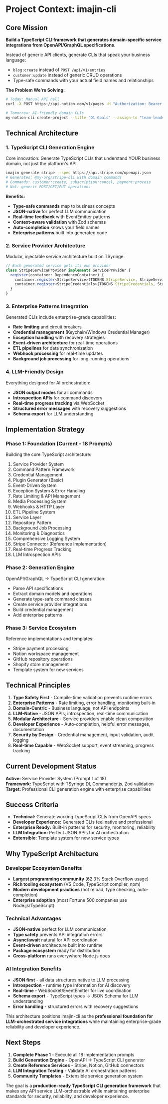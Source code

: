 # Project Context: imajin-cli

## Core Mission

**Build a TypeScript CLI framework that generates domain-specific service integrations from OpenAPI/GraphQL specifications.**

Instead of generic API clients, generate CLIs that speak your business language:
- `blog:create` instead of `POST /api/v1/entries`
- `customer:update` instead of generic CRUD operations  
- Type-safe commands with your actual field names and relationships

**The Problem We're Solving:**
```bash
# Today: Manual API hell
curl -X POST https://api.notion.com/v1/pages -H "Authorization: Bearer secret_xyz" -H "Content-Type: application/json" -d '{"parent":{"database_id":"abc"},"properties":{...}}'

# Tomorrow: AI-friendly domain CLIs
my-notion-cli create-project --title "Q1 Goals" --assign-to "team-leads" --due "2024-03-31"
```

## Technical Architecture

### 1. TypeScript CLI Generation Engine
Core innovation: Generate TypeScript CLIs that understand YOUR business domain, not just the platform's API.

```bash
imajin generate stripe --spec https://api.stripe.com/openapi.json
# Generates: @my-org/stripe-cli with domain commands
# Commands: customer:create, subscription:cancel, payment:process
# Not: generic POST/GET/PUT operations
```

**Benefits:**
- **Type-safe commands** map to business concepts
- **JSON-native** for perfect LLM communication
- **Real-time feedback** with EventEmitter patterns
- **Context-aware validation** with Zod schemas
- **Auto-completion** knows your field names
- **Enterprise patterns** built into generated code

### 2. Service Provider Architecture
Modular, injectable service architecture built on TSyringe:

```typescript
// Each generated service gets its own provider
class StripeServiceProvider implements ServiceProvider {
  register(container: DependencyContainer) {
    container.register<StripeService>(TOKENS.StripeService, StripeService);
    container.register<StripeCredentials>(TOKENS.StripeCredentials, StripeCredentials);
  }
}
```

### 3. Enterprise Patterns Integration
Generated CLIs include enterprise-grade capabilities:
- **Rate limiting** and circuit breakers
- **Credential management** (Keychain/Windows Credential Manager)
- **Exception handling** with recovery strategies  
- **Event-driven architecture** for real-time operations
- **ETL pipelines** for data synchronization
- **Webhook processing** for real-time updates
- **Background job processing** for long-running operations

### 4. LLM-Friendly Design
Everything designed for AI orchestration:
- **JSON output modes** for all commands
- **Introspection APIs** for command discovery
- **Real-time progress tracking** via WebSocket
- **Structured error messages** with recovery suggestions
- **Schema export** for LLM understanding

## Implementation Strategy

### Phase 1: Foundation (Current - 18 Prompts)
Building the core TypeScript architecture:
1. Service Provider System
2. Command Pattern Framework  
3. Credential Management
4. Plugin Generator (Basic)
5. Event-Driven System
6. Exception System & Error Handling
7. Rate Limiting & API Management
8. Media Processing System
9. Webhooks & HTTP Layer
10. ETL Pipeline System
11. Service Layer
12. Repository Pattern
13. Background Job Processing
14. Monitoring & Diagnostics
15. Comprehensive Logging System
16. Stripe Connector (Reference Implementation)
17. Real-time Progress Tracking
18. LLM Introspection APIs

### Phase 2: Generation Engine
OpenAPI/GraphQL → TypeScript CLI generation:
- Parse API specifications
- Extract domain models and operations
- Generate type-safe command classes
- Create service provider integrations
- Build credential management
- Add enterprise patterns

### Phase 3: Service Ecosystem
Reference implementations and templates:
- Stripe payment processing
- Notion workspace management
- GitHub repository operations
- Shopify store management
- Template system for new services

## Technical Principles

1. **Type Safety First** - Compile-time validation prevents runtime errors
2. **Enterprise Patterns** - Rate limiting, error handling, monitoring built-in
3. **Domain-Centric** - Business language, not API endpoints
4. **LLM-Native** - JSON APIs, introspection, real-time communication
5. **Modular Architecture** - Service providers enable clean composition
6. **Developer Experience** - Auto-completion, helpful error messages, documentation
7. **Security by Design** - Credential management, input validation, audit logging
8. **Real-time Capable** - WebSocket support, event streaming, progress tracking

## Current Development Status

**Active:** Service Provider System (Prompt 1 of 18)  
**Framework:** TypeScript with TSyringe DI, Commander.js, Zod validation  
**Target:** Professional CLI generation engine with enterprise capabilities  

## Success Criteria

- **Technical:** Generate working TypeScript CLIs from OpenAPI specs
- **Developer Experience:** Generated CLIs feel native and professional
- **Enterprise Ready:** Built-in patterns for security, monitoring, reliability
- **LLM Integration:** Perfect JSON APIs for AI orchestration
- **Extensible:** Template system for new service types

## Why TypeScript Architecture

### Developer Ecosystem Benefits
- **Largest programming community** (62.3% Stack Overflow usage)
- **Rich tooling ecosystem** (VS Code, TypeScript compiler, npm)
- **Modern development practices** (hot reload, type checking, auto-completion)
- **Enterprise adoption** (most Fortune 500 companies use Node.js/TypeScript)

### Technical Advantages
- **JSON-native** perfect for LLM communication
- **Type safety** prevents API integration errors
- **Async/await** natural for API coordination
- **Event-driven** architecture built into runtime
- **Package ecosystem** ready for distribution
- **Cross-platform** runs everywhere Node.js does

### AI Integration Benefits
- **JSON first** - all data structures native to LLM processing
- **Introspection** - runtime type information for AI discovery
- **Real-time** - WebSocket/EventEmitter for live coordination
- **Schema export** - TypeScript types → JSON Schema for LLM understanding
- **Error handling** - structured errors with recovery suggestions

This architecture positions imajin-cli as the **professional foundation for LLM-orchestrated service integrations** while maintaining enterprise-grade reliability and developer experience.

## Next Steps

1. **Complete Phase 1** - Execute all 18 implementation prompts
2. **Build Generation Engine** - OpenAPI → TypeScript CLI generator
3. **Create Reference Services** - Stripe, Notion, GitHub connectors
4. **LLM Integration Testing** - Validate AI orchestration patterns
5. **Community Templates** - Extensible service generation system

The goal is a **production-ready TypeScript CLI generation framework** that makes any API service LLM-orchestrable while maintaining enterprise standards for security, reliability, and developer experience.

